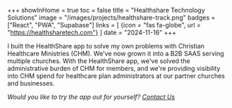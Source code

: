 +++
showInHome = true
toc = false
title = "Healthshare Technology Solutions"
image = "/images/projects/healthshare-track.png"
badges = ["React", "PWA", "Supabase"]
links = [
    {icon = "fas fa-globe", url = "https://healthsharetech.com"}
]
date = "2024-11-16"
+++

I built the HealthShare app to solve my own problems with Christian Healthcare Ministries (CHM).  We've now grown it into a B2B 
SAAS serving multiple churches.  With the HealthShare app, we've solved the administrative burden of CHM for members,
and we're providing visibility into CHM spend for healthcare plan administrators at our partner churches and businesses.

*Would you like to try the app out for yourself? [Contact Us](https://www.healthsharetech.com/contact/)*


